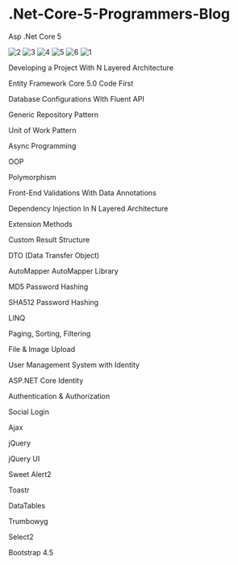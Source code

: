 # .Net-Core-5-Programmers-Blog
Asp .Net Core 5 

![2](https://user-images.githubusercontent.com/73891330/111068373-8f302980-84d9-11eb-9abb-8e443e044e87.PNG)
![3](https://user-images.githubusercontent.com/73891330/111068374-8fc8c000-84d9-11eb-9605-f3f688ae6eaa.PNG)
![4](https://user-images.githubusercontent.com/73891330/111068375-90615680-84d9-11eb-99fd-ce49fe6433a3.PNG)
![5](https://user-images.githubusercontent.com/73891330/111068376-90615680-84d9-11eb-8c2e-a7c53b493d42.PNG)
![6](https://user-images.githubusercontent.com/73891330/111068377-90f9ed00-84d9-11eb-9538-738cf54164cf.PNG)
![1](https://user-images.githubusercontent.com/73891330/111068379-922b1a00-84d9-11eb-95cd-272a80d1e9e2.PNG)


Developing a Project With N Layered Architecture

Entity Framework Core 5.0 Code First

Database Configurations With Fluent API

Generic Repository Pattern

Unit of Work Pattern

Async Programming

OOP

Polymorphism

Front-End Validations With Data Annotations

Dependency Injection In N Layered Architecture

Extension Methods

Custom Result Structure

DTO (Data Transfer Object)

AutoMapper AutoMapper Library

MD5 Password Hashing

SHA512 Password Hashing

LINQ

Paging, Sorting, Filtering

File & Image Upload

User Management System with Identity

ASP.NET Core Identity

Authentication & Authorization

Social Login

Ajax

jQuery

jQuery UI

Sweet Alert2

Toastr

DataTables

Trumbowyg

Select2

Bootstrap 4.5
